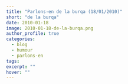 ```yaml
---
title: "Parlons-en de la burqa (18/01/2010)"
short: "de la burqa"
date: 2010-01-18
image: 2010-01-18-de-la-burqa.png
author_profile: true
categories:
  - blog
  - humour
  - parlons-en
tags:
excerpt: ""
hover: ""
---
```


